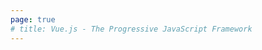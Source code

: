 ```yaml
---
page: true
# title: Vue.js - The Progressive JavaScript Framework
---
```


<script setup>
import Home from '@theme/components/Home.vue'
</script>

<Home />
